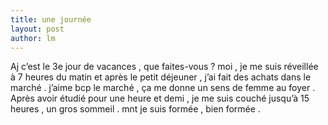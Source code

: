 ```yaml
---
title: une journée 
layout: post
author: lm
---
```

<p>Aj c’est le 3e jour de vacances , que faites-vous ? moi , je me suis réveillée à 7 heures du matin et après le petit déjeuner , j’ai fait des achats dans le marché . j’aime bcp le marché , ça me donne un sens de femme au foyer .<br />
Après avoir étudié pour une heure et demi , je me suis couché jusqu’à 15 heures , un gros sommeil . mnt je suis formée , bien formée . </p>
